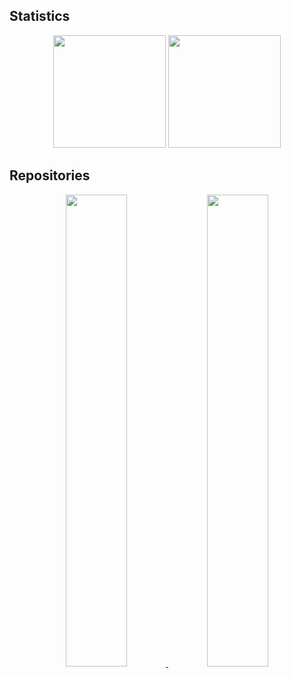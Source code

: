 ## Statistics
<p align="center">
  <img src="https://github-readme-stats.vercel.app/api?username=HisAtri&show_icons=true" style="height: 180px;"/>
  <img src="https://github-readme-stats.vercel.app/api/top-langs/?username=HisAtri&layout=compact" style="height: 180px;"/>
</p>

## Repositories
<p align="center">
  <a href="https://github.com/HisAtri/LrcApi">
    <img src="https://github-readme-stats.vercel.app/api/pin/?username=HisAtri&repo=LrcApi" width="44%"/>
  </a>
  <a href="https://github.com/HisAtri/chemax">
    <img src="https://github-readme-stats.vercel.app/api/pin/?username=HisAtri&repo=chemax" width="44%"/>
  </a>
</p>

